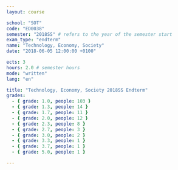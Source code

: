 ```yaml
---
layout: course

school: "SOT"
code: "ED0038"
semester: "2018SS" # refers to the year of the semester start
exam_type: "endterm"
name: "Technology, Economy, Society"
date: "2018-06-05 12:00:00 +0100"

ects: 3
hours: 2.0 # semester hours
mode: "written"
lang: "en"

title: "Technology, Economy, Society 2018SS Endterm"
grades:
  - { grade: 1.0, people: 103 }
  - { grade: 1.3, people: 14 }
  - { grade: 1.7, people: 11 }
  - { grade: 2.0, people: 12 }
  - { grade: 2.3, people: 8 }
  - { grade: 2.7, people: 3 }
  - { grade: 3.0, people: 2 }
  - { grade: 3.3, people: 1 }
  - { grade: 3.7, people: 1 }
  - { grade: 5.0, people: 1 }

---
```



